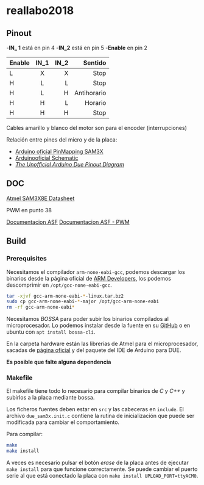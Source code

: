 # reallabo2018

## Pinout

-**IN_ 1** está en pin 4
-**IN_2** está en pin 5
-**Enable** en pin 2

| Enable    | IN\_1  | IN\_2  | Sentido      |
| ----------|:------:| ------:|-------------:|
| L         | X      | X      | Stop         |
| H         | L      | L      | Stop         |
| H         | L      | H      | Antihorario  |
| H         | H      | L      | Horario      |
| H         | H      | H      | Stop         |


Cables amarillo y blanco del motor son para el encoder (interrupciones)

Relación entre pines del micro y de la placa:
- [Arduino oficial PinMapping SAM3X](https://www.arduino.cc/en/Hacking/PinMappingSAM3X)
- [Arduinooficial Schematic](https://www.arduino.cc/en/uploads/Main/arduino-Due-schematic.pdf)
- [*The Unofficial Arduino Due Pinout Diagram*](http://www.robgray.com/temp/Due-pinout.svg)

## DOC
[Atmel SAM3X8E Datasheet](http://ww1.microchip.com/downloads/en/DeviceDoc/Atmel-11057-32-bit-Cortex-M3-Microcontroller-SAM3X-SAM3A_Datasheet.pdf)

PWM en punto 38

[Documentacion ASF](http://asf.atmel.com/docs/latest/)
[Documentacion ASF - PWM](http://asf.atmel.com/docs/3.20.1/sam3s/html/sam_pwm_quickstart.html)

## Build
### Prerequisites

Necesitamos el compilador `arm-none-eabi-gcc`, podemos descargar los binarios desde la página oficial de [ARM Developers](https://developer.arm.com/open-source/gnu-toolchain/gnu-rm/downloads), los podemos descomprimir en `/opt/gcc-none-eabi-gcc`.

```sh
tar -xjvf gcc-arm-none-eabi-*-linux.tar.bz2
sudo cp gcc-arm-none-eabi-*-major /opt/gcc-arm-none-eabi
rm -rf gcc-arm-none-eabi*
```

Necesitamos *BOSSA* para poder subir los binarios compilados al microprocesador. Lo podemos instalar desde la fuente en su [GitHub](https://github.com/shumatech/BOSSA) o en ubuntu con `apt install bossa-cli`.

En la carpeta hardware están las librerías de Atmel para el microprocesador, sacadas de  [página oficial][ATMEL ASF] y del paquete del IDE de Arduino para DUE.

**Es posible que falte alguna dependencia**

[ATMEL ASF]: https://www.microchip.com/avr-support/advanced-software-framework-(asf)

### Makefile
El makefile tiene todo lo necesario para compilar binarios de *C* y *C++* y subirlos a la placa mediante bossa.

Los ficheros fuentes deben estar en `src` y las cabeceras en `include`. El archivo `due_sam3x.init.c` contiene la rutina de inicialización que puede ser modificada para cambiar el comportamiento.

Para compilar:
```sh
make
make install
```

A veces es necesario pulsar el botón *erase* de la placa antes de ejecutar `make install` para que funcione correctamente. Se puede cambiar el puerto serie al que está conectado la placa con `make install UPLOAD_PORT=ttyACM0`.

